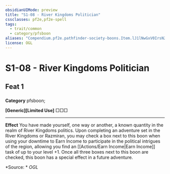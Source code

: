 ```yaml
---
obsidianUIMode: preview
title: "S1-08 - River Kingdoms Politician"
cssclasses: pf2e,pf2e-spell
tags:
  - trait/common
  - category/pfsboon
aliases: "Compendium.pf2e.pathfinder-society-boons.Item.lJ1lNwGxV0IrsN2z"
license: OGL
---
```

# S1-08 - River Kingdoms Politician
## Feat 1
### 

**Category** pfsboon; 




**\[Generic\]\[Limited Use\]** □□□

* * *

**Effect** You have made yourself, one way or another, a known quantity in the realm of River Kingdoms politics. Upon completing an adventure set in the River Kingdoms or Razmiran, you may check a box next to this boon when using your downtime to Earn Income to participate in the political intrigues of the region, allowing you find an [[Actions/Earn Income|Earn Income]] task of up to your level +1. Once all three boxes next to this boon are checked, this boon has a special effect in a future adventure.

*Source: *
*OGL*